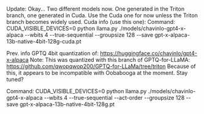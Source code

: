 Update: Okay... Two different models now. One generated in the Triton branch, one generated in Cuda. Use the Cuda one for now unless the Triton branch becomes widely used.
Cuda info (use this one):
Command: 
CUDA_VISIBLE_DEVICES=0 python llama.py ./models/chavinlo-gpt4-x-alpaca
--wbits 4 
--true-sequential 
--groupsize 128 
--save gpt-x-alpaca-13b-native-4bit-128g-cuda.pt


Prev. info
GPTQ 4bit quantization of: https://huggingface.co/chavinlo/gpt4-x-alpaca
Note: This was quantized with this branch of GPTQ-for-LLaMA: https://github.com/qwopqwop200/GPTQ-for-LLaMa/tree/triton
Because of this, it appears to be incompatible with Oobabooga at the moment. Stay tuned?

Command: 
CUDA_VISIBLE_DEVICES=0 python llama.py ./models/chavinlo-gpt4-x-alpaca
--wbits 4 
--true-sequential 
--act-order 
--groupsize 128 
--save gpt-x-alpaca-13b-native-4bit-128g.pt
